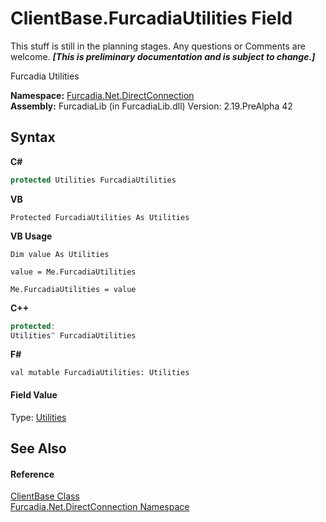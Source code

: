 # ClientBase.FurcadiaUtilities Field
This stuff is still in the planning stages. Any questions or Comments are welcome. _**\[This is preliminary documentation and is subject to change.\]**_

Furcadia Utilities

**Namespace:**&nbsp;<a href="N_Furcadia_Net_DirectConnection">Furcadia.Net.DirectConnection</a><br />**Assembly:**&nbsp;FurcadiaLib (in FurcadiaLib.dll) Version: 2.19.PreAlpha 42

## Syntax

**C#**<br />
``` C#
protected Utilities FurcadiaUtilities
```

**VB**<br />
``` VB
Protected FurcadiaUtilities As Utilities
```

**VB Usage**<br />
``` VB Usage
Dim value As Utilities

value = Me.FurcadiaUtilities

Me.FurcadiaUtilities = value
```

**C++**<br />
``` C++
protected:
Utilities^ FurcadiaUtilities
```

**F#**<br />
``` F#
val mutable FurcadiaUtilities: Utilities
```


#### Field Value
Type: <a href="T_Furcadia_Net_Utils_Utilities">Utilities</a>

## See Also


#### Reference
<a href="T_Furcadia_Net_DirectConnection_ClientBase">ClientBase Class</a><br /><a href="N_Furcadia_Net_DirectConnection">Furcadia.Net.DirectConnection Namespace</a><br />